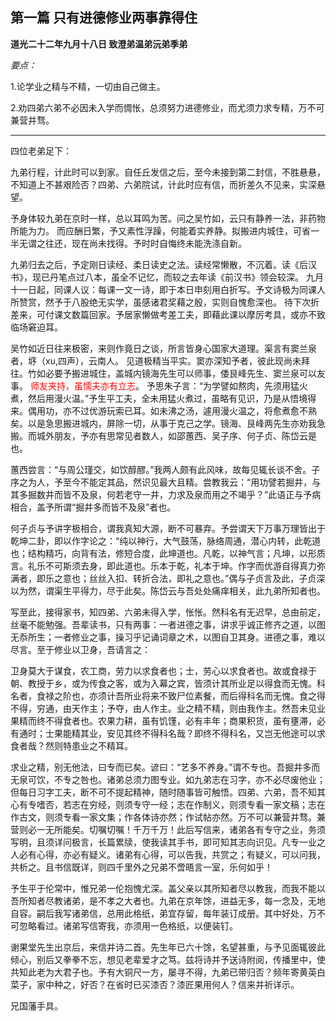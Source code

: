 ## 第一篇 只有进德修业两事靠得住

**道光二十二年九月十八日 致澄弟温弟沅弟季弟**

*要点：*

1.论学业之精与不精，一切由自己做主。

2.劝四弟六弟不必因未入学而惆怅，总须努力进德修业，而尤须力求专精，万不可兼营并骛。

------

四位老弟足下：

九弟行程，计此时可以到家。自任丘发信之后，至今未接到第二封信，不胜悬悬，不知道上不甚艰险否？四弟、六弟院试，计此时应有信，而折差久不见来，实深悬望。

予身体较九弟在京时一样，总以耳鸣为苦。问之吴竹如，云只有静养一法，非药物所能为力。
而应酬日繁，予又素性浮躁，何能着实养静。拟搬进内城住，可省一半无谓之往还，现在尚未找得。予时时自悔终未能洗涤自新。

九弟归去之后，予定刚日读经、柔日读史之法。读经常懒散，不沉着。读《后汉书》，现已丹笔点过八本，虽全不记忆，而较之去年读《前汉书》领会较深。
九月十一日起，同课人议：每课一文一诗，即于本日申刻用白折写。予文诗极为同课人所赞赏，然予于八股绝无实学，虽感诸君奖藉之殷，实则自愧愈深也。
待下次折差来，可付课文数篇回家。予居家懒做考差工夫，即藉此课以摩厉考具，或亦不致临场窘迫耳。

吴竹如近日往来极密，来则作竟日之谈，所言皆身心国家大道理。渠言有窦兰泉者，垿（xu,四声），云南人。
见道极精当平实。窦亦深知予者，彼此现尚未拜往。竹如必要予搬进城住，盖城内镜海先生可以师事，倭艮峰先生、窦兰泉可以友事。
<font color=red>师友夹持，虽懦夫亦有立志</font>。
予思朱子言：“为学譬如熬肉，先须用猛火煮，然后用漫火温。”予生平工夫，全未用猛火煮过，虽略有见识，乃是从悟境得来。偶用功，亦不过优游玩索已耳。如未沸之汤，遽用漫火温之，将愈煮愈不熟矣。以是急思搬进城内，屏除一切，从事于克己之学。镜海、艮峰两先生亦劝我急搬。而城外朋友，予亦有思常见者数人，如邵蕙西、吴子序、何子贞、陈岱云是也。

蕙西尝言：“与周公瑾交，如饮醇醪。”我两人颇有此风味，故每见辄长谈不舍。子序之为人，予至今不能定其品，然识见最大且精。尝教我云：“用功譬若掘井，与其多掘数井而皆不及泉，何若老守一井，力求及泉而用之不竭乎？”此语正与予病相合，盖予所谓“掘井多而皆不及泉”者也。

何子贞与予讲字极相合，谓我真知大源，断不可暴弃。予尝谓天下万事万理皆出于乾坤二卦，即以作字论之：“纯以神行，大气鼓荡，脉络周通，潜心内转，此乾道也；结构精巧，向背有法，修短合度，此坤道也。凡乾，以神气言；凡坤，以形质言。礼乐不可斯须去身，即此道也。乐本于乾，礼本于坤。作字而优游自得真力弥满者，即乐之意也；丝丝入扣、转折合法，即礼之意也。”偶与子贞言及此，子贞深以为然，谓渠生平得力，尽于此矣。陈岱云与吾处处痛痒相关，此九弟所知者也。

写至此，接得家书，知四弟、六弟未得入学，怅怅。然科名有无迟早，总由前定，丝毫不能勉强。吾辈读书，只有两事：一者进德之事，讲求乎诚正修齐之道，以图无忝所生；一者修业之事，操习乎记诵词章之术，以图自卫其身。进德之事，难以尽言。至于修业以卫身，吾请言之：

卫身莫大于谋食，农工商，劳力以求食者也；士，劳心以求食者也。故或食禄于朝、教授于乡，或为传食之客，或为入幕之宾，皆须计其所业足以得食而无愧。科名者，食禄之阶也，亦须计吾所业将来不致尸位素餐，而后得科名而无愧。食之得不得，穷通，由天作主；予夺，由人作主。业之精不精，则由我作主。然吾未见业果精而终不得食者也。农果力耕，虽有饥馑，必有丰年；商果积货，虽有壅滞，必有通时；士果能精其业，安见其终不得科名哉？即终不得科名，又岂无他途可以求食者哉？然则特患业之不精耳。

求业之精，别无他法，曰专而已矣。谚曰：“艺多不养身。”谓不专也。吾掘井多而无泉可饮，不专之咎也。诸弟总须力图专业。如九弟志在习字，亦不必尽废他业；但每日习字工夫，断不可不提起精神，随时随事皆可触悟。四弟、六弟，吾不知其心有专嗜否，若志在穷经，则须专守一经；志在作制义，则须专看一家文稿；志在作古文，则须专看一家文集；作各体诗亦然；作试帖亦然。万不可以兼营并骛。兼营则必一无所能矣。切嘱切嘱！千万千万！此后写信来，诸弟各有专守之业，务须写明，且须详问极言，长篇累牍，使我读其手书，即可知其志向识见。凡专一业之人必有心得，亦必有疑义。诸弟有心得，可以告我，共赏之；有疑义，可以问我，共析之。且书信既详，则四千里外之兄弟不啻晤言一室，乐何如乎！

予生平于伦常中，惟兄弟一伦抱愧尤深。盖父亲以其所知者尽以教我，而我不能以吾所知者尽教诸弟，是不孝之大者也。九弟在京年馀，进益无多，每一念及，无地自容。嗣后我写诸弟信，总用此格纸，弟宜存留，每年装订成册。其中好处，万不可忽略看过。诸弟写信寄我，亦须用一色格纸，以便装钉。

谢果堂先生出京后，来信并诗二首。先生年已六十馀，名望甚重，与予见面辄彼此倾心，别后又拳拳不忘，想见老辈爱才之笃。兹将诗并予送诗附阅，传播里中，使共知此老为大君子也。予有大铜尺一方，屡寻不得，九弟已带归否？频年寄黄英白菜子，家中种之，好否？在省时已买漆否？漆匠果用何人？信来并祈详示。

兄国藩手具。


